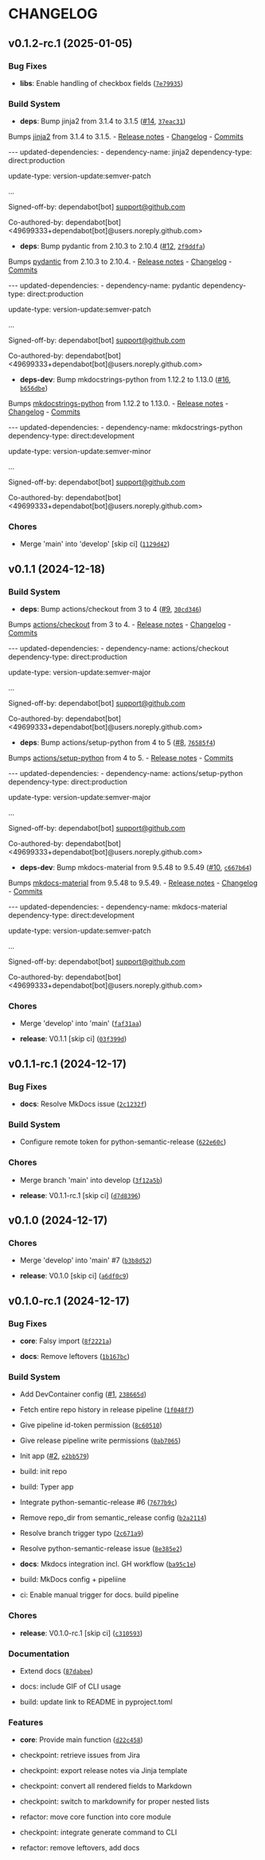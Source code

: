 # CHANGELOG


## v0.1.2-rc.1 (2025-01-05)

### Bug Fixes

- **libs**: Enable handling of checkbox fields
  ([`7e79935`](https://github.com/TrisNol/rich-jira-release-notes/commit/7e7993561f42467d17b7623f45874a030f6f0ce3))

### Build System

- **deps**: Bump jinja2 from 3.1.4 to 3.1.5
  ([#14](https://github.com/TrisNol/rich-jira-release-notes/pull/14),
  [`37eac31`](https://github.com/TrisNol/rich-jira-release-notes/commit/37eac316c607900729dc945a4b399af14934f7de))

Bumps [jinja2](https://github.com/pallets/jinja) from 3.1.4 to 3.1.5. - [Release
  notes](https://github.com/pallets/jinja/releases) -
  [Changelog](https://github.com/pallets/jinja/blob/main/CHANGES.rst) -
  [Commits](https://github.com/pallets/jinja/compare/3.1.4...3.1.5)

--- updated-dependencies: - dependency-name: jinja2 dependency-type: direct:production

update-type: version-update:semver-patch

...

Signed-off-by: dependabot[bot] <support@github.com>

Co-authored-by: dependabot[bot] <49699333+dependabot[bot]@users.noreply.github.com>

- **deps**: Bump pydantic from 2.10.3 to 2.10.4
  ([#12](https://github.com/TrisNol/rich-jira-release-notes/pull/12),
  [`2f9ddfa`](https://github.com/TrisNol/rich-jira-release-notes/commit/2f9ddfa134440a83764b81bba62bd4079d805946))

Bumps [pydantic](https://github.com/pydantic/pydantic) from 2.10.3 to 2.10.4. - [Release
  notes](https://github.com/pydantic/pydantic/releases) -
  [Changelog](https://github.com/pydantic/pydantic/blob/main/HISTORY.md) -
  [Commits](https://github.com/pydantic/pydantic/compare/v2.10.3...v2.10.4)

--- updated-dependencies: - dependency-name: pydantic dependency-type: direct:production

update-type: version-update:semver-patch

...

Signed-off-by: dependabot[bot] <support@github.com>

Co-authored-by: dependabot[bot] <49699333+dependabot[bot]@users.noreply.github.com>

- **deps-dev**: Bump mkdocstrings-python from 1.12.2 to 1.13.0
  ([#16](https://github.com/TrisNol/rich-jira-release-notes/pull/16),
  [`b656dbe`](https://github.com/TrisNol/rich-jira-release-notes/commit/b656dbec42d7e6bfb13bd2745c33f6de0589f8c2))

Bumps [mkdocstrings-python](https://github.com/mkdocstrings/python) from 1.12.2 to 1.13.0. -
  [Release notes](https://github.com/mkdocstrings/python/releases) -
  [Changelog](https://github.com/mkdocstrings/python/blob/main/CHANGELOG.md) -
  [Commits](https://github.com/mkdocstrings/python/compare/1.12.2...1.13.0)

--- updated-dependencies: - dependency-name: mkdocstrings-python dependency-type: direct:development

update-type: version-update:semver-minor

...

Signed-off-by: dependabot[bot] <support@github.com>

Co-authored-by: dependabot[bot] <49699333+dependabot[bot]@users.noreply.github.com>

### Chores

- Merge 'main' into 'develop' [skip ci]
  ([`1129d42`](https://github.com/TrisNol/rich-jira-release-notes/commit/1129d424adb11bbfc4e547d40c6d2a47eacfe657))


## v0.1.1 (2024-12-18)

### Build System

- **deps**: Bump actions/checkout from 3 to 4
  ([#9](https://github.com/TrisNol/rich-jira-release-notes/pull/9),
  [`30cd346`](https://github.com/TrisNol/rich-jira-release-notes/commit/30cd346b251b6f67cdad0fd813c522f4b39bfcf7))

Bumps [actions/checkout](https://github.com/actions/checkout) from 3 to 4. - [Release
  notes](https://github.com/actions/checkout/releases) -
  [Changelog](https://github.com/actions/checkout/blob/main/CHANGELOG.md) -
  [Commits](https://github.com/actions/checkout/compare/v3...v4)

--- updated-dependencies: - dependency-name: actions/checkout dependency-type: direct:production

update-type: version-update:semver-major

...

Signed-off-by: dependabot[bot] <support@github.com>

Co-authored-by: dependabot[bot] <49699333+dependabot[bot]@users.noreply.github.com>

- **deps**: Bump actions/setup-python from 4 to 5
  ([#8](https://github.com/TrisNol/rich-jira-release-notes/pull/8),
  [`76585f4`](https://github.com/TrisNol/rich-jira-release-notes/commit/76585f4e32bf5f0639a9592ce1c3ddb65a0b9891))

Bumps [actions/setup-python](https://github.com/actions/setup-python) from 4 to 5. - [Release
  notes](https://github.com/actions/setup-python/releases) -
  [Commits](https://github.com/actions/setup-python/compare/v4...v5)

--- updated-dependencies: - dependency-name: actions/setup-python dependency-type: direct:production

update-type: version-update:semver-major

...

Signed-off-by: dependabot[bot] <support@github.com>

Co-authored-by: dependabot[bot] <49699333+dependabot[bot]@users.noreply.github.com>

- **deps-dev**: Bump mkdocs-material from 9.5.48 to 9.5.49
  ([#10](https://github.com/TrisNol/rich-jira-release-notes/pull/10),
  [`c667b64`](https://github.com/TrisNol/rich-jira-release-notes/commit/c667b64d0713383029b9be88e38a605171e77ffd))

Bumps [mkdocs-material](https://github.com/squidfunk/mkdocs-material) from 9.5.48 to 9.5.49. -
  [Release notes](https://github.com/squidfunk/mkdocs-material/releases) -
  [Changelog](https://github.com/squidfunk/mkdocs-material/blob/master/CHANGELOG) -
  [Commits](https://github.com/squidfunk/mkdocs-material/compare/9.5.48...9.5.49)

--- updated-dependencies: - dependency-name: mkdocs-material dependency-type: direct:development

update-type: version-update:semver-patch

...

Signed-off-by: dependabot[bot] <support@github.com>

Co-authored-by: dependabot[bot] <49699333+dependabot[bot]@users.noreply.github.com>

### Chores

- Merge 'develop' into 'main'
  ([`faf31aa`](https://github.com/TrisNol/rich-jira-release-notes/commit/faf31aabe7eb5799d2658139a3973b487e3ed36a))

- **release**: V0.1.1 [skip ci]
  ([`03f399d`](https://github.com/TrisNol/rich-jira-release-notes/commit/03f399d039e427990a07247342d8a3dc47684110))


## v0.1.1-rc.1 (2024-12-17)

### Bug Fixes

- **docs**: Resolve MkDocs issue
  ([`2c1232f`](https://github.com/TrisNol/rich-jira-release-notes/commit/2c1232f8d6f72a1650335d1c601e875f132280d2))

### Build System

- Configure remote token for python-semantic-release
  ([`622e60c`](https://github.com/TrisNol/rich-jira-release-notes/commit/622e60cf13578e8815e015eeb1685f704385a097))

### Chores

- Merge branch 'main' into develop
  ([`3f12a5b`](https://github.com/TrisNol/rich-jira-release-notes/commit/3f12a5bac02eb44157cd3d753afa305a7eebdaf7))

- **release**: V0.1.1-rc.1 [skip ci]
  ([`d7d8396`](https://github.com/TrisNol/rich-jira-release-notes/commit/d7d8396759b766e3c5d2c16857c58255d1a435d3))


## v0.1.0 (2024-12-17)

### Chores

- Merge 'develop' into 'main' #7
  ([`b3b8d52`](https://github.com/TrisNol/rich-jira-release-notes/commit/b3b8d52fa67c06f8eb6eb345eecb469dbdcb6fb5))

- **release**: V0.1.0 [skip ci]
  ([`a6df0c9`](https://github.com/TrisNol/rich-jira-release-notes/commit/a6df0c9eb58d6ad43038ce95030037c4103563ed))


## v0.1.0-rc.1 (2024-12-17)

### Bug Fixes

- **core**: Falsy import
  ([`8f2221a`](https://github.com/TrisNol/rich-jira-release-notes/commit/8f2221a5978e09ea7450860952bc296a00e20e46))

- **docs**: Remove leftovers
  ([`1b167bc`](https://github.com/TrisNol/rich-jira-release-notes/commit/1b167bcef8638ff5680234ee1f6a7f5508ff2298))

### Build System

- Add DevContainer config ([#1](https://github.com/TrisNol/rich-jira-release-notes/pull/1),
  [`238665d`](https://github.com/TrisNol/rich-jira-release-notes/commit/238665dc2d2bed455ee38d7006b08495aacdcbbb))

- Fetch entire repo history in release pipeline
  ([`1f048f7`](https://github.com/TrisNol/rich-jira-release-notes/commit/1f048f7f528006638b094fba86a05071cc46c983))

- Give pipeline id-token permission
  ([`8c60510`](https://github.com/TrisNol/rich-jira-release-notes/commit/8c60510d3bfa09b202d74a463d47008204ab1955))

- Give release pipeline write permissions
  ([`0ab7065`](https://github.com/TrisNol/rich-jira-release-notes/commit/0ab7065be06b94aebda77c6b29ed9e501844ac6d))

- Init app ([#2](https://github.com/TrisNol/rich-jira-release-notes/pull/2),
  [`e2bb579`](https://github.com/TrisNol/rich-jira-release-notes/commit/e2bb5795fef47d4ece28f2569c2600ec02c68eb5))

* build: init repo

* build: Typer app

- Integrate python-semantic-release #6
  ([`7677b9c`](https://github.com/TrisNol/rich-jira-release-notes/commit/7677b9c2de14c72ee201fd0f7e21c0f4109e6e30))

- Remove repo_dir from semantic_release config
  ([`b2a2114`](https://github.com/TrisNol/rich-jira-release-notes/commit/b2a2114a7b50303cfa0796e16edb0270f6360074))

- Resolve branch trigger typo
  ([`2c671a9`](https://github.com/TrisNol/rich-jira-release-notes/commit/2c671a9f65c2ecf8a0c24e58684726243c1c3c49))

- Resolve python-semantic-release issue
  ([`8e385e2`](https://github.com/TrisNol/rich-jira-release-notes/commit/8e385e225c193f75152478a7b9d883663562dc25))

- **docs**: Mkdocs integration incl. GH workflow
  ([`ba95c1e`](https://github.com/TrisNol/rich-jira-release-notes/commit/ba95c1e94cc4f62f4423bd67b7b866ac5abf8c4d))

* build: MkDocs config + pipeliine

* ci: Enable manual trigger for docs. build pipeline

### Chores

- **release**: V0.1.0-rc.1 [skip ci]
  ([`c310593`](https://github.com/TrisNol/rich-jira-release-notes/commit/c310593468970cc78d15391995962ad331551813))

### Documentation

- Extend docs
  ([`87dabee`](https://github.com/TrisNol/rich-jira-release-notes/commit/87dabeef39024949477225a1327be4aa8d10455a))

* docs: include GIF of CLI usage

* build: update link to README in pyproject.toml

### Features

- **core**: Provide main function
  ([`d22c458`](https://github.com/TrisNol/rich-jira-release-notes/commit/d22c458a4551295772831eec0966018d784ad997))

* checkpoint: retrieve issues from Jira

* checkpoint: export release notes via Jinja template

* checkpoint: convert all rendered fields to Markdown

* checkpoint: switch to markdownify for proper nested lists

* refactor: move core function into core module

* checkpoint: integrate generate command to CLI

* refactor: remove leftovers, add docs
